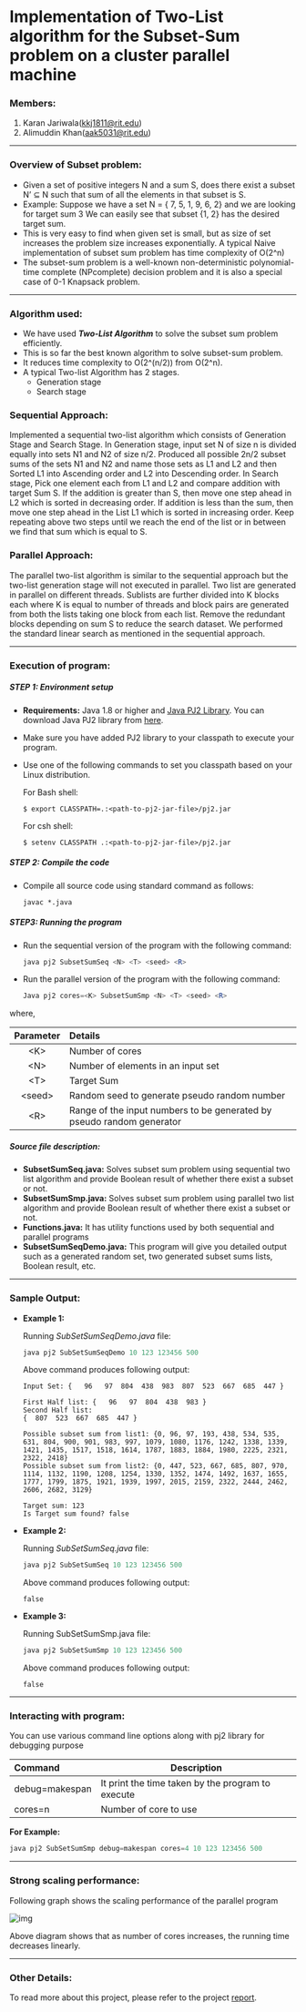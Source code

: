 # Implementation of Two-List algorithm for the Subset-Sum problem on a cluster parallel machine

### Members:

1. Karan Jariwala(kkj1811@rit.edu)
2. Alimuddin Khan(aak5031@rit.edu)

------

### Overview of Subset problem:

- Given a set of positive integers N and a sum S, does there exist a subset N’ ⊆ N such that sum of all the elements in that subset is S. 
- Example: Suppose we have a set N = { 7, 5, 1, 9, 6, 2} and we are looking for target sum 3 We can easily see that subset {1, 2} has the desired target sum.
- This is very easy to find when given set is small, but as size of set increases the problem size increases exponentially. A typical Naive implementation of subset sum problem has time complexity of O(2^n)
- The subset-sum problem is a well-known non-deterministic polynomial-time complete (NPcomplete) decision problem and it is also a special case of 0-1 Knapsack problem.

------

### Algorithm used:

- We have used **_Two-List Algorithm_** to solve the subset sum problem efficiently.
- This is so far the best known algorithm to solve subset-sum problem.
- It reduces time complexity to O(2^(n/2)) from O(2^n).
- A typical Two-list Algorithm has 2 stages.
  - Generation stage
  - Search stage

### Sequential Approach:

Implemented a sequential two-list algorithm which consists of Generation Stage and Search Stage. In Generation stage, input set N of size n is divided equally into sets N1 and N2 of size n/2. Produced all possible 2n/2 subset sums of the sets N1 and N2 and name those sets as L1 and L2 and then Sorted L1 into Ascending order and L2 into Descending order. In Search stage, Pick one element each from L1 and L2 and compare addition with target Sum S. If the addition is greater than S, then move one step ahead in L2 which is sorted in decreasing order. If addition is less than the sum, then move one step ahead in the List L1 which is sorted in increasing order. Keep repeating above two steps until we reach the end of the list or in between we find that sum which is equal to S.

### Parallel Approach:

The parallel two-list algorithm is similar to the sequential approach but the two-list generation stage will not executed in parallel. Two list are generated in parallel on different threads. Sublists are further divided into K blocks each where K is equal to number of threads and block pairs are generated from both the lists taking one block from each list. Remove the redundant blocks depending on sum S to reduce the search dataset. We performed the standard linear search as mentioned in the sequential approach.

------

### Execution of program:

##### STEP 1: Environment setup

- **Requirements:** Java 1.8 or higher and [Java PJ2 Library](https://www.cs.rit.edu/~ark/pj2.shtml). You can download Java PJ2 library from [here](https://www.cs.rit.edu/~ark/pj2.shtml#download).

- Make sure you have added PJ2 library to your classpath to execute your program.

- Use one of the following commands to set you classpath based on your Linux distribution.

  For Bash shell: 

  ```shell
  $ export CLASSPATH=.:<path-to-pj2-jar-file>/pj2.jar
  ```

  For csh shell:

  ```shell
  $ setenv CLASSPATH .:<path-to-pj2-jar-file>/pj2.jar
  ```

##### STEP 2: Compile the code

- Compile all source code using standard command as follows:

  ```shell
  javac *.java
  ```

##### STEP3: Running the program

- Run the sequential version of the program with the following command:

  ```powershell
  java pj2 SubsetSumSeq <N> <T> <seed> <R>
  ```


- Run the parallel version of the program with the following command:

  ```powershell
  Java pj2 cores=<K> SubsetSumSmp <N> <T> <seed> <R>
  ```

where,

| Parameter | Details                                  |
| :-------: | :--------------------------------------- |
|   \<K\>   | Number of cores                          |
|   \<N>    | Number of elements in an input set       |
|   \<T>    | Target Sum                               |
|  \<seed>  | Random seed to generate pseudo random number |
|   \<R>    | Range of the input numbers to be generated by pseudo random generator |

##### Source file description:

- **SubsetSumSeq.java:** Solves subset sum problem using sequential two list algorithm and provide Boolean result of whether there exist a subset or not.
- **SubsetSumSmp.java:** Solves subset sum problem using parallel two list algorithm and provide Boolean result of whether there exist a subset or not.
- **Functions.java:** It has utility functions used by both sequential and parallel programs
- **SubsetSumSeqDemo.java:** This program will give you detailed output such as a generated random set, two generated subset sums lists, Boolean result, etc.

------

### Sample Output:

- **Example 1:**

  Running *SubSetSumSeqDemo.java* file:

  ```powershell
  java pj2 SubSetSumSeqDemo 10 123 123456 500
  ```

  Above command produces following output:

  ```shell
  Input Set: {   96   97  804  438  983  807  523  667  685  447 }

  First Half list: {   96   97  804  438  983 }
  Second Half list: 
  {  807  523  667  685  447 }

  Possible subset sum from list1: {0, 96, 97, 193, 438, 534, 535, 631, 804, 900, 901, 983, 997, 1079, 1080, 1176, 1242, 1338, 1339, 1421, 1435, 1517, 1518, 1614, 1787, 1883, 1884, 1980, 2225, 2321, 2322, 2418}
  Possible subset sum from list2: {0, 447, 523, 667, 685, 807, 970, 1114, 1132, 1190, 1208, 1254, 1330, 1352, 1474, 1492, 1637, 1655, 1777, 1799, 1875, 1921, 1939, 1997, 2015, 2159, 2322, 2444, 2462, 2606, 2682, 3129}

  Target sum: 123
  Is Target sum found? false
  ```


- **Example 2:**

  Running *SubSetSumSeq.java* file:

  ```powershell
  java pj2 SubSetSumSeq 10 123 123456 500
  ```

  Above command produces following output:

  ```shell
  false
  ```


- **Example 3:**

  Running SubSetSumSmp.java file:

  ```powershell
  java pj2 SubSetSumSmp 10 123 123456 500
  ```

  Above command produces following output:

  ```shell
  false
  ```

------

### Interacting with program:

You can use various command line options along with pj2 library for debugging purpose

| Command        | Description                              |
| :------------- | ---------------------------------------- |
| debug=makespan | It print the time taken by the program to execute |
| cores=n        | Number of core to use                    |

**For Example:**

```powershell
java pj2 SubSetSumSmp debug=makespan cores=4 10 123 123456 500
```

------

### Strong scaling performance:

Following graph shows the scaling performance of the parallel program

![img](https://github.com/karan6181/SubsetSum/blob/master/src/img/img09.png)

Above diagram shows that as number of cores increases, the running time decreases linearly.

------

### Other Details:

To read more about this project, please refer to the project [report](https://github.com/karan6181/SubsetSum/blob/master/src/SubsetSum-TeamParallel-Deliverables.pdf).
